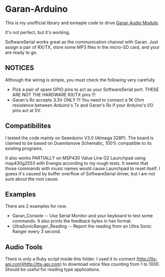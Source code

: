 Garan-Arduino
=============

This is my unofficial library and exmaple code to drive [Garan Audio Module](http://www.seeedstudio.com/depot/garan-audio-module-p-1607.html).

It's not perfect, but it's working.

SoftwareSerial works great as the communication channel with Garan. Just assign a pair of RX/TX, store some MP3 files in the micro-SD card, and your are ready to go.

NOTICES
-------

Although the wiring is simple, you must check the following very carefully

* Pick a pair of spare GPIO pins to act as your SoftwareSerial port. THESE ARE NOT THE HARDWARE RX/TX pins !!!
* Garan's Rx accepts 3.3V ONLY !!! You need to connect a 1K Ohm resistence between Arduino's Tx and Garan's Rx if your Arduino's I/O pins act at 5V.

Compatibilites
--------------

I tested the code mainly on Seeeduino V3.0 (Atmega 328P). The board is claimed to be based on Duemilanove Schematic, 100% compatible to its existing programs.

It also works PARTIALLY on MSP430 Value Line G2 Launchpad using msp430g2553 with Energia according to my rough tests. It seems that those commands with music names would cause Launchpad to reset itself. I guess it's caused by buffer overflow of SoftwareSerial driver, but I am not sure about the root cause.

Examples
--------

There are 2 examples for now.

* Garan_Console -- Use Serial Monitor and your keyboard to test some commands. It also prints the feedback bytes in hex format.
* UltraSonicRanger_Reading -- Report the reading from an Ultra Sonic Ranger every 3 second.

Audio Tools
-----------

There is only a Ruby script inside this folder. I used it to connect [http://tts-api.com](http://tts-api.com) to download voice files counting from 1 to 1000. Should be useful for reading type applications.
